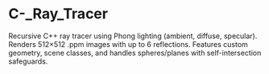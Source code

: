 # C-_Ray_Tracer
Recursive C++ ray tracer using Phong lighting (ambient, diffuse, specular). Renders 512×512 .ppm images with up to 6 reflections. Features custom geometry, scene classes, and handles spheres/planes with self-intersection safeguards.
